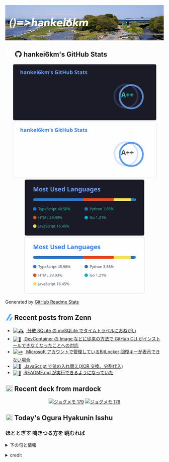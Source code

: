 <p align="center">

![()=>hankei6km](assets/images/header3.jpg)

</p>

<h2>
<img width="24" height="24" style="height:1em;width:1em;margin:0 0.05em 0 0.1em;vertical-align:-0.1em;"
 src="assets/images/github-dark.svg#gh-dark-mode-only" />
<img width="24" height="24" style="height:1em;width:1em;margin:0 0.05em 0 0.1em;vertical-align:-0.1em;"
 src="assets/images/github-light.svg#gh-light-mode-only" />
hankei6km's GitHub Stats
</h2>

<p align="center">

<img width="457" alt="hankei6km's GitHub stats" src="assets/images/stats-dark.svg#gh-dark-mode-only">
<img width="457" alt="hankei6km's GitHub stats" src="assets/images/stats-light.svg#gh-light-mode-only">
<img width="382" alt="Top Langs" src="assets/images/top-langs-dark.svg#gh-dark-mode-only">
<img width="382" alt="Top Langs" src="assets/images/top-langs-light.svg#gh-light-mode-only">

</p>

Generated by [GitHub Readme Stats](https://github.com/anuraghazra/github-readme-stats)

<h2>
<img width="24" height="24" style="width:1em; height:1em; margin: 0 .05em 0 .1em; vertical-align: -0.1em;" src="assets/images/zenn.svg">
Recent posts from Zenn
</h2>

<ul><li><a href="https://zenn.dev/hankei6km/articles/time-travel-in-mvsqlite"><img style="width:1.1em; height:1.1em; margin: 0 .5em 0 .1em; vertical-align: -0.1em;" width="18" height="18" alt="🕰️" src="https://twemoji.maxcdn.com/v/13.1.0/72x72/1f570.png"> 分散 SQLite の mvSQLite でタイムトラベルにおねがい</a></li><li><a href="https://zenn.dev/hankei6km/articles/install-gh-cli-from-release"><img style="width:1.1em; height:1.1em; margin: 0 .5em 0 .1em; vertical-align: -0.1em;" width="18" height="18" alt="🧰" src="https://twemoji.maxcdn.com/v/13.1.0/72x72/1f9f0.png"> DevContainer の Image などに従来の方法で GitHub CLI がインストールできなくなったことへの対応</a></li><li><a href="https://zenn.dev/hankei6km/articles/show-bitlocker-recoverykey-on-microsoft-account"><img style="width:1.1em; height:1.1em; margin: 0 .5em 0 .1em; vertical-align: -0.1em;" width="18" height="18" alt="🗝️" src="https://twemoji.maxcdn.com/v/13.1.0/72x72/1f5dd.png"> Microsoft アカウントで管理しているBitLocker 回復キーが表示できない場合</a></li><li><a href="https://zenn.dev/hankei6km/articles/swap-variables-xor-js-destructuring-assignment"><img style="width:1.1em; height:1.1em; margin: 0 .5em 0 .1em; vertical-align: -0.1em;" width="18" height="18" alt="🔀" src="https://twemoji.maxcdn.com/v/13.1.0/72x72/1f500.png"> JavaScript で値の入れ替え(XOR 交換、分割代入)</a></li><li><a href="https://zenn.dev/hankei6km/articles/readmemd-has-been-run-in-my-terminal"><img style="width:1.1em; height:1.1em; margin: 0 .5em 0 .1em; vertical-align: -0.1em;" width="18" height="18" alt="📒" src="https://twemoji.maxcdn.com/v/13.1.0/72x72/1f4d2.png"> README.md が実行できるようになっていた</a></li></ul>

<h2>
<img width="24" height="24" style="width:1em; height:1em; margin: 0 .05em 0 .1em; vertical-align: -0.1em;" src="https://twemoji.maxcdn.com/v/13.1.0/72x72/1f5bc.png">
Recent deck from mardock
</h2>

<p align="center">
<a href="https://hankei6km.github.io/mardock/deck/2022-09-in-outdoor-179"><img alt="ジョグメモ 179" src="https://hankei6km.github.io/mardock/assets/deck/2022-09-in-outdoor-179/2022-09-in-outdoor-179.png" width="270" height="152"></a>
<a href="https://hankei6km.github.io/mardock/deck/2022-09-in-outdoor-178"><img alt="ジョグメモ 178" src="https://hankei6km.github.io/mardock/assets/deck/2022-09-in-outdoor-178/2022-09-in-outdoor-178.png" width="270" height="152"></a>

</p>

<h2>
<img width="24" height="24" style="width:1em; height:1em; margin: 0 .05em 0 .1em; vertical-align: -0.1em;" src="https://twemoji.maxcdn.com/v/13.1.0/72x72/1f38e.png">
Today's Ogura Hyakunin Isshu
</h2>

<h3>ほととぎす 鳴きつる方を 眺むれば</h3>
<p><details><summary>下の句と情報</summary><p>ただ有明の 月ぞ残れる</p><p>(ほととぎす なきつるかたを ながむれば　ただありあけの つきぞのこれる)</p><ul><li>歌人 - <a href="http://linkdata.org/resource/rdf1s6833i#kajin_081">http://linkdata.org/resource/rdf1s6833i#kajin_081</a></li><li>読札 - <a href="https://commons.wikimedia.org/wiki/File:Hyakuninisshu_081.jpg">https://commons.wikimedia.org/wiki/File:Hyakuninisshu_081.jpg</a></li><li>異なる記録形式 - <a href="http://linkdata.org/resource/rdf1s8931i#audio_nhk_081">http://linkdata.org/resource/rdf1s8931i#audio_nhk_081</a></li></ul></details></p>

<details>
<summary>credit</summary>

- Title: 小倉百人一首かるたデータ
- Author: [Nanako Takahashi](http://linkdata.org/user/tnanako)
- Source: http://linkdata.org/work/rdf1s6834i
- License: http://creativecommons.org/licenses/by/3.0/deed.ja

</details>

